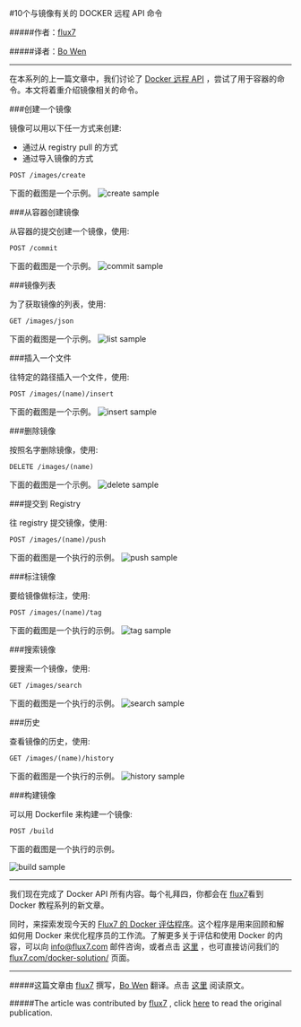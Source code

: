 #10个与镜像有关的 DOCKER 远程 API 命令

#####作者：[flux7](https://twitter.com/Flux7Labs)

#####译者：[Bo Wen](http://weibo.com/u/2537862844)

***
在本系列的上一篇文章中，我们讨论了 [Docker 远程 API](http://flux7.com/blogs/docker/docker-tutorial-series-part-8-docker-remote-api/) ，尝试了用于容器的命令。本文将着重介绍镜像相关的命令。

###创建一个镜像

镜像可以用以下任一方式来创建:

- 通过从 registry pull 的方式
- 通过导入镜像的方式

```
POST /images/create
```

下面的截图是一个示例。
![create sample](http://cdn2.hubspot.net/hub/411552/file-1222274949-jpg/blog-files/create-an-image.jpg?t=1406803574300)

###从容器创建镜像

从容器的提交创建一个镜像，使用:

```
POST /commit
```
下面的截图是一个示例。
![commit sample](http://cdn2.hubspot.net/hub/411552/file-1222274964-png/blog-files/docker-create-image-from-container.png?t=1406803574300)

###镜像列表

为了获取镜像的列表，使用:
```
GET /images/json
```
下面的截图是一个示例。
![list sample](http://cdn2.hubspot.net/hub/411552/file-1222274979-png/blog-files/docker-list-images.png?t=1406803574300)

###插入一个文件

往特定的路径插入一个文件，使用:

```
POST /images/(name)/insert
```
下面的截图是一个示例。
![insert sample](http://cdn2.hubspot.net/hub/411552/file-1222274994-jpg/blog-files/docker-image-insert-file.jpg?t=1406803574300)

###删除镜像


按照名字删除镜像，使用:

```
DELETE /images/(name)
```
下面的截图是一个示例。
![delete sample](http://cdn2.hubspot.net/hub/411552/file-1222275009-jpg/blog-files/delete-an-image.jpg?t=1406803574300)

###提交到 Registry

往 registry 提交镜像，使用:

```
POST /images/(name)/push
```
下面的截图是一个执行的示例。
![push sample](http://cdn2.hubspot.net/hub/411552/file-1222275024-png/blog-files/docker-push-image-to-remote-repo.png?t=1406803574300)

###标注镜像

要给镜像做标注，使用:

```
POST /images/(name)/tag
```
下面的截图是一个执行的示例。
![tag sample](http://cdn2.hubspot.net/hub/411552/file-1222275039-jpg/blog-files/tag-an-image.jpg?t=1406803574300)

###搜索镜像

要搜索一个镜像，使用:

```
GET /images/search
```
下面的截图是一个执行的示例。
![search sample](http://cdn2.hubspot.net/hub/411552/file-1222275054-png/blog-files/docker-search-an-image.png?t=1406803574300)

###历史

查看镜像的历史，使用:

```
GET /images/(name)/history
```
下面的截图是一个执行的示例。
![history sample](http://cdn2.hubspot.net/hub/411552/file-1222275069-jpg/blog-files/docker-get-image-history.jpg?t=1406803574300)

###构建镜像

可以用 Dockerfile 来构建一个镜像:

```
POST /build
```
下面的截图是一个执行的示例。

![build sample](http://cdn2.hubspot.net/hub/411552/file-1222275084-png/blog-files/docker-build-image-from-dockerfile.png?t=1406803574300)

***
我们现在完成了 Docker API 所有内容。每个礼拜四，你都会在  [flux7](http://flux7.com)看到 Docker 教程系列的新文章。

同时，来探索发现今天的 [Flux7 的 Docker 评估程序](http://flux7.com/docker-assessment-package/)。这个程序是用来回顾和解如何用 Docker 来优化程序员的工作流。了解更多关于评估和使用 Docker 的内容，可以向 [info@flux7.com](mailto:info@flux7.com) 邮件咨询，或者点击 [这里](http://flux7.com/docker-assessment-package/) ，也可直接访问我们的 [flux7.com/docker-solution/](flux7.com/docker-solution/) 页面。

***

#####这篇文章由 [flux7](https://twitter.com/Flux7Labs) 撰写，[Bo Wen](http://weibo.com/u/2537862844) 翻译。点击 [这里](http://blog.flux7.com/blogs/docker/docker-tutorial-series-part-9-10-docker-remote-api-commands-for-images) 阅读原文。

#####The article was contributed by [flux7](https://twitter.com/Flux7Labs) , click [here](http://blog.flux7.com/blogs/docker/docker-tutorial-series-part-9-10-docker-remote-api-commands-for-images) to read the original publication.

